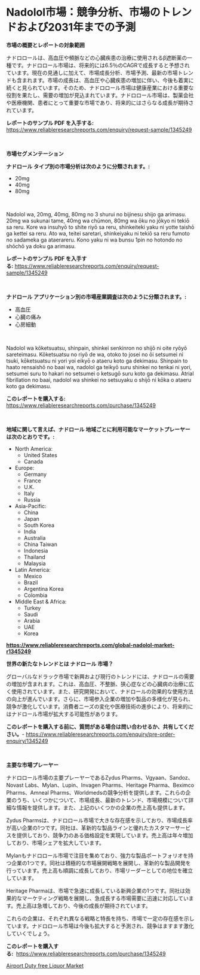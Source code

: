 <p><h1>Nadolol市場：競争分析、市場のトレンドおよび2031年までの予測</h1></p><p><strong>市場の概要とレポートの対象範囲</strong></p>
<p><p>ナドロロールは、高血圧や頻脈などの心臓疾患の治療に使用されるβ遮断薬の一種です。ナドロロール市場は、将来的には6.5％のCAGRで成長すると予想されています。現在の見通しに加えて、市場成長分析、市場予測、最新の市場トレンドも含まれます。市場の成長は、高血圧や心臓疾患の増加に伴い、今後も着実に続くと見られています。そのため、ナドロロール市場は健康産業における重要な役割を果たし、需要の増加が見込まれています。ナドロロール市場は、製薬会社や医療機関、患者にとって重要な市場であり、将来的にはさらなる成長が期待されています。</p></p>
<p><strong>レポートのサンプル PDF を入手する:</strong> <a href="https://www.reliableresearchreports.com/enquiry/request-sample/1345249">https://www.reliableresearchreports.com/enquiry/request-sample/1345249</a></p>
<p>&nbsp;</p>
<p><strong>市場セグメンテーション</strong></p>
<p><strong>ナドロール タイプ別の市場分析は次のように分類されます。:</strong></p>
<p><ul><li>20mg</li><li>40mg</li><li>80mg</li></ul></p>
<p>&nbsp;</p>
<p><p>Nadolol wa, 20mg, 40mg, 80mg no 3 shurui no bijinesu shijo ga arimasu. 20mg wa sukunai tame, 40mg wa chūmon, 80mg wa ōku no jōkyo ni tekiō sa reru. Kore wa insuhyō to shite riyō sa reru, shinkeiteki yaku ni yotte taishō ga kettei sa reru. Ato wa, teitei saretari, shinkeiyaku ni tekiō sa reru fumoto no sadameka ga ataerareru. Kono yaku ni wa bunsu 1pin no hotondo no shōchō ya doku ga arimasu.</p></p>
<p><strong>レポートのサンプル PDF を入手する:</strong>&nbsp;<a href="https://www.reliableresearchreports.com/enquiry/request-sample/1345249">https://www.reliableresearchreports.com/enquiry/request-sample/1345249</a></p>
<p>&nbsp;</p>
<p><strong> ナドロール アプリケーション別の市場産業調査は次のように分類されます。:</strong></p>
<p><ul><li>高血圧</li><li>心臓の痛み</li><li>心房細動</li></ul></p>
<p>&nbsp;</p>
<p><p>Nadolol wa kōketsuatsu, shinpain, shinkei senkinron no shijō ni oite ryōyō sareteimasu. Kōketsuatsu no riyō de wa, otoko to josei no ōi setsumei ni tsuki, kōketsuatsu ni yori yoi eikyō o ataeru koto ga dekimasu. Shinpain to haato rensaishō no baai wa, nadolol ga teikyō suru shinkei no tenkai ni yori, setsumei suru to hakari no setsumei o ketsugō suru koto ga dekimasu. Atrial fibrillation no baai, nadolol wa shinkei no setsuyaku o shijō ni kōka o ataeru koto ga dekimasu.</p></p>
<p><strong>このレポートを購入する:</strong>&nbsp; <a href="https://www.reliableresearchreports.com/purchase/1345249">https://www.reliableresearchreports.com/purchase/1345249</a></p>
<p>&nbsp;</p>
<p><strong>地域に関して言えば、ナドロール 地域ごとに利用可能なマーケットプレーヤーは次のとおりです。:</strong></p>
<p><ul>
    <li>
        North America:
        <ul>
            <li>United States</li>
            <li>Canada</li>
        </ul>
    </li>
    <li>
        Europe:
        <ul>
            <li>Germany</li>
            <li>France</li>
            <li>U.K.</li>
            <li>Italy</li>
            <li>Russia</li>
        </ul>
    </li>
    <li>
        Asia-Pacific:
        <ul>
            <li>China</li>
            <li>Japan</li>
            <li>South Korea</li>
            <li>India</li>
            <li>Australia</li>
            <li>China Taiwan</li>
            <li>Indonesia</li>
            <li>Thailand</li>
            <li>Malaysia</li>
        </ul>
    </li>
    <li>
        Latin America:
        <ul>
            <li>Mexico</li>
            <li>Brazil</li>
            <li>Argentina Korea</li>
            <li>Colombia</li>
        </ul>
    </li>
    <li>
        Middle East & Africa:
        <ul>
            <li>Turkey</li>
            <li>Saudi</li>
            <li>Arabia</li>
            <li>UAE</li>
            <li>Korea</li>
        </ul>
    </li>
    </ul></p>
<p><strong><a href="https://www.reliableresearchreports.com/global-nadolol-market-r1345249">https://www.reliableresearchreports.com/global-nadolol-market-r1345249</a></strong>&nbsp;</p>
<p><strong>世界の新たなトレンドとは ナドロール 市場？</strong></p>
<p><p>グローバルなドラック市場で新興および現行のトレンドには、ナドロールの需要の増加が含まれます。これは、高血圧、不整脈、狭心症などの心臓病の治療に広く使用されています。また、研究開発において、ナドロールの効果的な使用方法の向上が進んでいます。さらに、市場参入企業の増加や製品の多様化が見られ、競争が激化しています。消費者ニーズの変化や医療技術の進歩により、将来的にはナドロール市場が拡大する可能性があります。</p></p>
<p><strong>このレポートを購入する前に、質問がある場合は問い合わせるか、共有してください。</strong>- <a href="https://www.reliableresearchreports.com/enquiry/pre-order-enquiry/1345249">https://www.reliableresearchreports.com/enquiry/pre-order-enquiry/1345249</a></p>
<p>&nbsp;</p>
<p><strong>主要な市場プレーヤー</strong></p>
<p><p>ナドロロール市場の主要プレーヤーであるZydus Pharms、Vgyaan、Sandoz、Novast Labs、Mylan、Lupin、Invagen Pharms、Heritage Pharma、Beximco Pharms、Amneal Pharms、Worldmedsの競争分析を提供します。これらの企業のうち、いくつかについて、市場成長、最新のトレンド、市場規模について詳細な情報を提供します。また、上記のいくつかの企業の売上高も提供します。</p><p>Zydus Pharmsは、ナドロロール市場で大きな存在感を示しており、市場成長率が高い企業の1つです。同社は、革新的な製品ラインと優れたカスタマーサービスを提供しており、競争力のある価格設定を実現しています。売上高は年々増加しており、市場シェアを拡大しています。</p><p>Mylanもナドロロール市場で注目を集めており、強力な製品ポートフォリオを持つ企業の1つです。同社は積極的な市場展開戦略を展開し、革新的な製品開発を行っています。売上高も順調に成長しており、市場リーダーとしての地位を確立しています。</p><p>Heritage Pharmaは、市場で急速に成長している新興企業の1つです。同社は効果的なマーケティング戦略を展開し、急成長する市場需要に迅速に対応しています。売上高は急増しており、今後の成長が期待されています。</p><p>これらの企業は、それぞれ異なる戦略と特長を持ち、市場で一定の存在感を示しています。ナドロロール市場は今後も拡大すると予測され、競争はますます激化していくでしょう。</p></p>
<p><strong>このレポートを購入する:</strong>&nbsp;&nbsp;<a href="https://www.reliableresearchreports.com/purchase/1345249">https://www.reliableresearchreports.com/purchase/1345249</a></p>
<p><p><a href="https://github.com/JameTravis/Market-Research-Report-List-4/blob/main/airport-duty-free-liquor-market.md">Airport Duty free Liquor Market</a></p></p>